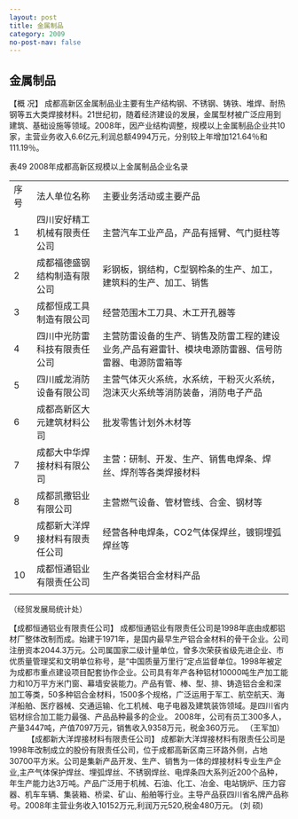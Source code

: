 ```yaml
---
layout: post
title: 金属制品
category: 2009
no-post-nav: false
---
```


##  金属制品

【概  况】  成都高新区金属制品业主要有生产结构钢、不锈钢、铸铁、堆焊、耐热钢等五大类焊接材料。21世纪初，随着经济建设的发展，金属型材被广泛应用到建筑、基础设施等领域。2008年，因产业结构调整，规模以上金属制品企业共10家，主营业务收入6.6亿元,利润总额4994万元，分别较上年增加121.64％和111.19％。

表49 2008年成都高新区规模以上金属制品企业名录

<table>
   <tr>
      <td>序号</td>
      <td>法人单位名称</td>
      <td>主要业务活动或主要产品</td>
   </tr>
   <tr>
      <td>1</td>
      <td>四川安好精工机械有限责任公司</td>
      <td>主营汽车工业产品，产品有摇臂、气门挺柱等</td>
   </tr>
   <tr>
      <td>2</td>
      <td>成都福德盛钢结构制造有限公司</td>
      <td>彩钢板，钢结构，C型钢柃条的生产、加工，建筑料的生产、加工、销售</td>
   </tr>
   <tr>
      <td>3</td>
      <td>成都恒成工具制造有限公司</td>
      <td>经营范围木工刀具、木工开孔器等</td>
   </tr>
   <tr>
      <td>4</td>
      <td>四川中光防雷科技有限责任公司</td>
      <td>主营防雷设备的生产、销售及防雷工程的建设业务,产品有避雷针、模块电源防雷器、信号防雷器、电源防雷箱等</td>
   </tr>
   <tr>
      <td>5</td>
      <td>四川威龙消防设备有限公司</td>
      <td>主营气体灭火系统，水系统，干粉灭火系统，泡沫灭火系统等消防装备，消防电子产品</td>
   </tr>
   <tr>
      <td>6</td>
      <td>成都高新区大元建筑材料公司</td>
      <td>批发零售计划外木材等</td>
   </tr>
   <tr>
      <td>7</td>
      <td>成都大中华焊接材料有限公司</td>
      <td>主营：研制、开发、生产、销售电焊条、焊丝、焊剂等各类焊接材料</td>
   </tr>
   <tr>
      <td>8</td>
      <td>成都凯撒铝业有限公司</td>
      <td>主营燃气设备、管材管线、合金、钢材等</td>
   </tr>
   <tr>
      <td>9</td>
      <td>成都新大洋焊接材料有限责任公司</td>
      <td>经营各种电焊条，CO2气体保焊丝，镀铜埋弧焊丝等</td>
   </tr>
   <tr>
      <td>10</td>
      <td>成都恒通铝业有限责任公司</td>
      <td>生产各类铝合金材料产品</td>
   </tr>
   <tr>
      <td></td>
   </tr>
</table>
（经贸发展局统计处）

【成都恒通铝业有限责任公司】  成都恒通铝业有限责任公司是1998年底由成都铝材厂整体改制而成。始建于1971年，是国内最早生产铝合金材料的骨干企业。公司注册资本2044.3万元。公司属国家二级计量单位，曾多次荣获省级先进企业、市优质量管理奖和文明单位称号，是“中国质量万里行”定点监督单位。1998年被定为成都市重点建设项目配套协作企业。公司具有年产各种铝材10000吨生产加工能力和10万平方米门窗、幕墙安装能力。产品有管、棒、型、排、铸造铝合金和深加工等类，50多种铝合金材料，1500多个规格，广泛运用于军工、航空航天、海洋船舶、医疗器械、交通运输、化工机械、电子电器及建筑装饰领域。是四川省内铝材综合加工能力最强、产品品种最多的企业。
2008年，公司有员工300多人，产量3447吨，产值7097万元，销售收入9358万元，税金360万元。  （王军加）
　　
【成都新大洋焊接材料有限责任公司】   成都新大洋焊接材料有限责任公司是1998年改制成立的股份有限责任公司，位于成都高新区南三环路外侧，占地30700平方米。公司是集新产品开发、生产、销售为一体的焊接材料专业生产企业,主产气体保护焊丝、埋弧焊丝、不锈钢焊丝、电焊条四大系列近200个品种，年生产能力达3万吨。产品广泛用于机械、石油、化工、冶金、电站锅炉、压力容器、机车车辆、集装箱、桥梁、矿山、船舶等行业。主导产品获四川省名牌产品称号。2008年主营业务收入10152万元,利润万元520,税金480万元。   (刘  硕)
